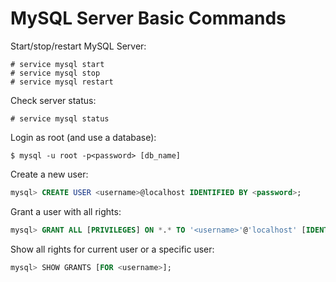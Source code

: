 # MySQL Server Basic Commands

Start/stop/restart MySQL Server:

```console
# service mysql start
# service mysql stop
# service mysql restart
```

Check server status:

```console
# service mysql status
```

Login as root (and use a database):

```console
$ mysql -u root -p<password> [db_name]
```

Create a new user:

```sql
mysql> CREATE USER <username>@localhost IDENTIFIED BY <password>;
```

Grant a user with all rights:

```sql
mysql> GRANT ALL [PRIVILEGES] ON *.* TO '<username>'@'localhost' [IDENTIFIED BY <password>];
```

Show all rights for current user or a specific user:

```sql
mysql> SHOW GRANTS [FOR <username>];
